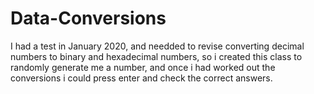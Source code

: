# Data-Conversions

I had a test in January 2020, 
and needded to revise converting decimal numbers to binary and hexadecimal numbers,
so i created this class to randomly generate me a number, 
and once i had worked out the conversions i could press enter and check the correct answers.
